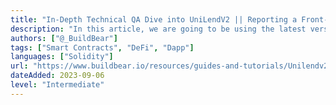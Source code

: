 ```yaml
---
title: "In-Depth Technical QA Dive into UniLendV2 || Reporting a Front-End Bug"
description: "In this article, we are going to be using the latest version UniLend V2. UniLend is currently live on the Sepolia and zkEVM Testnet."
authors: ["@_BuildBear"]
tags: ["Smart Contracts", "DeFi", "Dapp"]
languages: ["Solidity"]
url: "https://www.buildbear.io/resources/guides-and-tutorials/Unilendv2_QA"
dateAdded: 2023-09-06
level: "Intermediate"
---
```

